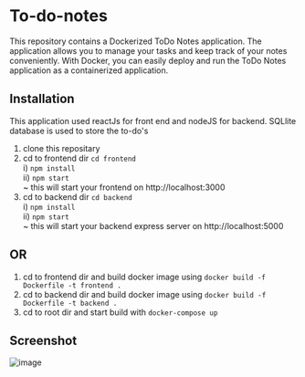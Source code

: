 # To-do-notes
This repository contains a Dockerized ToDo Notes application. The application allows you to manage your tasks and keep track of your notes conveniently. With Docker, you can easily deploy and run the ToDo Notes application as a containerized application.

## Installation
This application used reactJs for front end and nodeJS for backend. SQLlite database is used to store the to-do's

  1) clone this repositary
  2) cd to frontend dir `cd frontend`<br/>
      i)  `npm install`<br/>
      ii) `npm start`<br/>
        ~ this will start your frontend on http://localhost:3000
  3) cd to backend dir `cd backend`<br/>
      i) `npm install`<br/>
      ii) `npm start`<br/>
        ~ this will start your backend express server on http://localhost:5000
       
## OR
  
  1) cd to frontend dir and build docker image using `docker build -f Dockerfile -t frontend .`
  2) cd to backend dir and build docker image using `docker build -f Dockerfile -t backend .`
  3) cd to root dir and start build with `docker-compose up`

## Screenshot 
  ![image](https://github.com/cristan02/To-do-notes/assets/94105472/f2871dc8-4820-4ef8-a528-b0073d4b0319)

       
